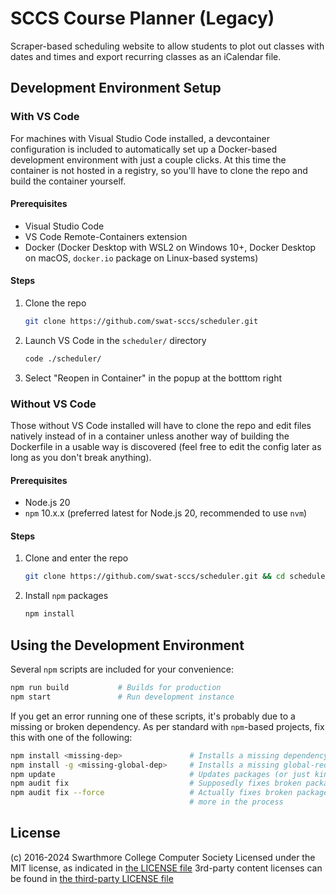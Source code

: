 # SCCS Course Planner (Legacy)

Scraper-based scheduling website to allow students to plot out classes with dates and times and export recurring classes as an iCalendar file.

## Development Environment Setup

### With VS Code

For machines with Visual Studio Code installed, a devcontainer configuration is included to automatically set up a Docker-based development environment with just a couple clicks. At this time the container is not hosted in a registry, so you'll have to clone the repo and build the container yourself.

#### Prerequisites

- Visual Studio Code
- VS Code Remote-Containers extension
- Docker (Docker Desktop with WSL2 on Windows 10+, Docker Desktop on macOS, `docker.io` package on Linux-based systems)

#### Steps

1. Clone the repo

    ```bash
    git clone https://github.com/swat-sccs/scheduler.git
    ```

2. Launch VS Code in the `scheduler/` directory

    ```bash
    code ./scheduler/
    ```

3. Select "Reopen in Container" in the popup at the botttom right

### Without VS Code

Those without VS Code installed will have to clone the repo and edit files natively instead of in a container unless another way of building the Dockerfile in a usable way is discovered (feel free to edit the config later as long as you don't break anything).

#### Prerequisites

- Node.js 20
- `npm` 10.x.x (preferred latest for Node.js 20, recommended to use `nvm`)

#### Steps

1. Clone and enter the repo

    ```bash
    git clone https://github.com/swat-sccs/scheduler.git && cd scheduler
    ```

2. Install `npm` packages

    ```bash
    npm install
    ```

## Using the Development Environment

Several `npm` scripts are included for your convenience:

```bash
npm run build           # Builds for production
npm start               # Run development instance
```

If you get an error running one of these scripts, it's probably due to a missing or broken dependency. As per standard with `npm`-based projects, fix this with one of the following:

```bash
npm install <missing-dep>               # Installs a missing dependency
npm install -g <missing-global-dep>     # Installs a missing global-required dependency
npm update                              # Updates packages (or just kinda doesn't)
npm audit fix                           # Supposedly fixes broken packages
npm audit fix --force                   # Actually fixes broken packages but often breaks
                                        # more in the process
```

## License

(c) 2016-2024 Swarthmore College Computer Society
Licensed under the MIT license, as indicated in [the LICENSE file](LICENSE.md)
3rd-party content licenses can be found in [the third-party LICENSE file](LICENSE-3RDPARTY.md)
